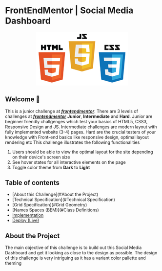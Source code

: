 # FrontEndMentor | Social Media Dashboard

<p align="center">
  <img src="img/html-css-js-readme-logo.png" width="300"/>
</p>

## Welcome 👋
This is a junior challenge at [***frontendmentor***](https://www.frontendmentor.io). There are 3 levels of challenges at [***frontendmentor***](https://www.frontendmentor.io) **Junior**, **Intermediate** and **Hard**. Junior are beginner friendly challgenges which test your basics of HTML5, CSS3, Responsive Design and JS. Intermediate challenges are modern layout with fully implemented website (3-4) pages. Hard are the crucial testers of your knowledge with Front-end basics like responsive design, optimal layout rendering etc This challenge illustrates the following functionalities
1. Users should be able to view the optimal layout for the site depending on their device's screen size
2. See hover states for all interactive elements on the page
3. Toggle color theme from **Dark** to **Light**

## Table of contents
- [About this Challenge](#About the Project)
- [Technical Specification](#Technical Specification)
- [Grid Specification](#Grid Geometry)
- [Names Spaces (BEM)](#Class Definitions)
- [Implementation](#Implementation)
- [Deploy (Live)](#Deploy)

## About the Project
The main objective of this challenge is to build out this Social Media Dashboard and get it looking as close to the design as possible. The design of this challenge is very intriguing as it has a variant color pallette and theming












